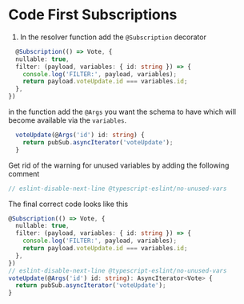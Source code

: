 Code First Subscriptions
========================

1. In the resolver function add the `@Subscription` decorator
```ts
  @Subscription(() => Vote, {
  nullable: true,
  filter: (payload, variables: { id: string }) => {
    console.log('FILTER:', payload, variables);
    return payload.voteUpdate.id === variables.id;
  },
})
```

in the function add the `@Args` you want the schema to have which will become available via the `variables`.
```ts
  voteUpdate(@Args('id') id: string) {
    return pubSub.asyncIterator('voteUpdate');
  }
```

Get rid of the warning for unused variables by adding the following comment
```ts
// eslint-disable-next-line @typescript-eslint/no-unused-vars
```

The final correct code looks like this
```ts
@Subscription(() => Vote, {
  nullable: true,
  filter: (payload, variables: { id: string }) => {
    console.log('FILTER:', payload, variables);
    return payload.voteUpdate.id === variables.id;
  },
})
// eslint-disable-next-line @typescript-eslint/no-unused-vars
voteUpdate(@Args('id') id: string): AsyncIterator<Vote> {
  return pubSub.asyncIterator('voteUpdate');
}
```
